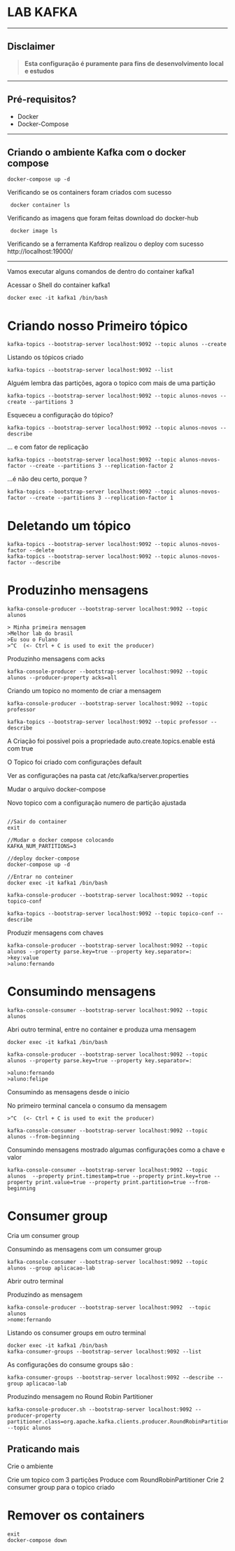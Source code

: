 
# LAB KAFKA

---
## Disclaimer
> **Esta configuração é puramente para fins de desenvolvimento local e estudos**
> 

---


## Pré-requisitos?
* Docker
* Docker-Compose

---

## Criando o ambiente Kafka com o docker compose
```
docker-compose up -d
```

Verificando se os containers foram criados com sucesso

```
 docker container ls
```
Verificando as imagens que foram feitas download do docker-hub
```
 docker image ls
```

Verificando se a ferramenta Kafdrop realizou o deploy com sucesso
http://localhost:19000/


---

Vamos executar alguns comandos de dentro do container kafka1

Acessar o Shell do container kafka1

```
docker exec -it kafka1 /bin/bash
```

# Criando nosso Primeiro tópico
```
kafka-topics --bootstrap-server localhost:9092 --topic alunos --create
```

Listando os tópicos criado
```
kafka-topics --bootstrap-server localhost:9092 --list 
```

Alguém lembra das partições, agora o topico com mais de uma partição

```
kafka-topics --bootstrap-server localhost:9092 --topic alunos-novos --create --partitions 3
```
Esqueceu a configuração do tópico?

```
kafka-topics --bootstrap-server localhost:9092 --topic alunos-novos --describe
```

... e com fator de replicação

```
kafka-topics --bootstrap-server localhost:9092 --topic alunos-novos-factor --create --partitions 3 --replication-factor 2
```
...é não deu certo, porque ?

```
kafka-topics --bootstrap-server localhost:9092 --topic alunos-novos-factor --create --partitions 3 --replication-factor 1
```

# Deletando um tópico

```
kafka-topics --bootstrap-server localhost:9092 --topic alunos-novos-factor --delete
kafka-topics --bootstrap-server localhost:9092 --topic alunos-novos-factor --describe

```

# Produzinho mensagens

```
kafka-console-producer --bootstrap-server localhost:9092 --topic alunos

> Minha primeira mensagem
>Melhor lab do brasil
>Eu sou o Fulano
>^C  (<- Ctrl + C is used to exit the producer)

```

Produzinho mensagens com acks

```
kafka-console-producer --bootstrap-server localhost:9092 --topic alunos --producer-property acks=all
```

Criando um topico no momento de criar a mensagem

```
kafka-console-producer --bootstrap-server localhost:9092 --topic professor

kafka-topics --bootstrap-server localhost:9092 --topic professor --describe

```

A Criação foi possivel pois a propriedade auto.create.topics.enable está com true

O Topico foi criado com configurações default

Ver as configurações na pasta cat /etc/kafka/server.properties

Mudar o arquivo docker-compose


Novo topico com a configuração numero de partição ajustada

```

//Sair do container
exit

//Mudar o docker compose colocando
KAFKA_NUM_PARTITIONS=3

//deploy docker-compose
docker-compose up -d

//Entrar no conteiner
docker exec -it kafka1 /bin/bash

kafka-console-producer --bootstrap-server localhost:9092 --topic topico-conf

kafka-topics --bootstrap-server localhost:9092 --topic topico-conf --describe
```

Produzir mensagens com chaves

```
kafka-console-producer --bootstrap-server localhost:9092 --topic alunos --property parse.key=true --property key.separator=:
>key:value
>aluno:fernando
```

# Consumindo mensagens

```
kafka-console-consumer --bootstrap-server localhost:9092 --topic alunos
```

Abri outro terminal, entre no container e produza uma mensagem

```
docker exec -it kafka1 /bin/bash

kafka-console-producer --bootstrap-server localhost:9092 --topic alunos --property parse.key=true --property key.separator=:

>aluno:fernando
>aluno:felipe

```

Consumindo as mensagens desde o inicio

No primeiro terminal cancela o consumo da mensagem

```
>^C  (<- Ctrl + C is used to exit the producer)

kafka-console-consumer --bootstrap-server localhost:9092 --topic alunos --from-beginning

```

Consumindo mensagens mostrado algumas configurações como a chave e valor

```
kafka-console-consumer --bootstrap-server localhost:9092 --topic alunos  --property print.timestamp=true --property print.key=true --property print.value=true --property print.partition=true --from-beginning
```

# Consumer group





Cria um consumer group

Consumindo as mensagens com um consumer group

```
kafka-console-consumer --bootstrap-server localhost:9092 --topic alunos --group aplicacao-lab
```

Abrir outro terminal 

Produzindo as mensagem 

```
kafka-console-producer --bootstrap-server localhost:9092  --topic alunos
>nome:fernando
```

Listando os consumer groups em outro terminal

```
docker exec -it kafka1 /bin/bash
kafka-consumer-groups --bootstrap-server localhost:9092 --list
```

As configurações do consume groups são :

```
kafka-consumer-groups --bootstrap-server localhost:9092 --describe --group aplicacao-lab

```

Produzindo mensagem no Round Robin Partitioner

```
kafka-console-producer.sh --bootstrap-server localhost:9092 --producer-property partitioner.class=org.apache.kafka.clients.producer.RoundRobinPartitioner --topic alunos
```

## Praticando mais

Crie o ambiente

Crie um topico com 3 partições
Produce com RoundRobinPartitioner
Crie 2 consumer group para o topico criado

# Remover os containers

```
exit
docker-compose down
```
